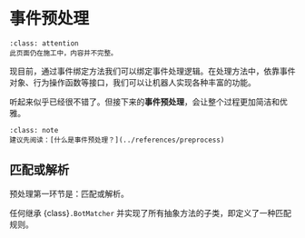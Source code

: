 # 事件预处理

```{admonition} 特别注意
:class: attention
此页面仍在施工中，内容并不完整。
```

现目前，通过事件绑定方法我们可以绑定事件处理逻辑。在处理方法中，依靠事件对象、行为操作函数等接口，我们可以让机器人实现各种丰富的功能。

听起来似乎已经很不错了。但接下来的**事件预处理**，会让整个过程更加简洁和优雅。

```{admonition} 相关知识
:class: note
建议先阅读：[什么是事件预处理？](../references/preprocess)
```

## 匹配或解析

预处理第一环节是：匹配或解析。

任何继承 {class}`.BotMatcher` 并实现了所有抽象方法的子类，即定义了一种匹配规则。
